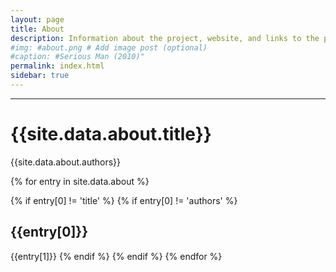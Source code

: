 ```yaml
---
layout: page
title: About
description: Information about the project, website, and links to the paper and SI
#img: #about.png # Add image post (optional)
#caption: #Serious Man (2010)"
permalink: index.html
sidebar: true
---
```


---


# {{site.data.about.title}}
{{site.data.about.authors}}

{% for entry in site.data.about %}

{% if entry[0] != 'title' %}
{% if entry[0] != 'authors' %}
## {{entry[0]}}
{{entry[1]}}
{% endif %}
{% endif %}
{% endfor %}